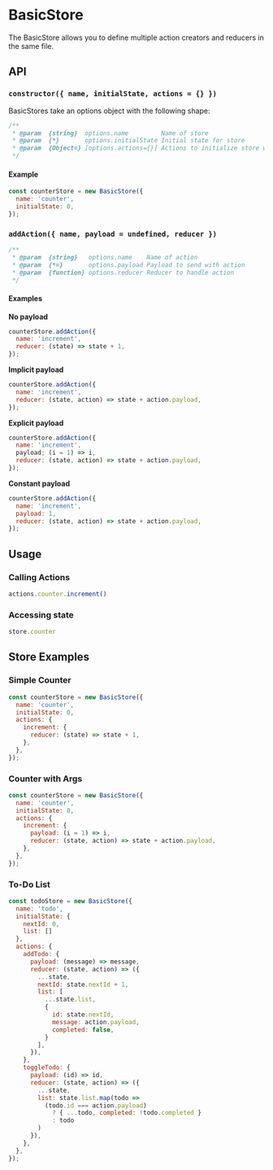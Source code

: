 # BasicStore
The BasicStore allows you to define multiple action creators and reducers in
the same file.

## API
### `constructor({ name, initialState, actions = {} })`
BasicStores take an options object with the following shape:
```javascript
/**
 * @param  {string}  options.name         Name of store
 * @param  {*}       options.initialState Initial state for store
 * @param  {Object=} [options.actions={}] Actions to initialize store with
 */
```

#### Example
```javascript
const counterStore = new BasicStore({
  name: 'counter',
  initialState: 0,
});
```

### `addAction({ name, payload = undefined, reducer })`
```javascript
/**
 * @param  {string}   options.name    Name of action
 * @param  {*=}       options.payload Payload to send with action
 * @param  {function} options.reducer Reducer to handle action
 */
```

#### Examples
**No payload**
```javascript
counterStore.addAction({
  name: 'increment',
  reducer: (state) => state + 1,
});
```
**Implicit payload**
```javascript
counterStore.addAction({
  name: 'increment',
  reducer: (state, action) => state + action.payload,
});
```
**Explicit payload**
```javascript
counterStore.addAction({
  name: 'increment',
  payload; (i = 1) => i,
  reducer: (state, action) => state + action.payload,
});
```

**Constant payload**
```javascript
counterStore.addAction({
  name: 'increment',
  payload: 1,
  reducer: (state, action) => state + action.payload,
});
```

## Usage
### Calling Actions
```javascript
actions.counter.increment()
```

### Accessing state
```javascript
store.counter
```

## Store Examples
### Simple Counter
```javascript
const counterStore = new BasicStore({
  name: 'counter',
  initialState: 0,
  actions: {
    increment: {
      reducer: (state) => state + 1,
    },
  },
});
```

### Counter with Args
```javascript
const counterStore = new BasicStore({
  name: 'counter',
  initialState: 0,
  actions: {
    increment: {
      payload: (i = 1) => i,
      reducer: (state, action) => state + action.payload,
    },
  },
});
```

### To-Do List
```javascript
const todoStore = new BasicStore({
  name: 'todo',
  initialState: {
    nextId: 0,
    list: []
  },
  actions: {
    addTodo: {
      payload: (message) => message,
      reducer: (state, action) => ({
        ...state,
        nextId: state.nextId + 1,
        list: [
          ...state.list,
          {
            id: state.nextId,
            message: action.payload,
            completed: false,
          }
        ],
      }),
    },
    toggleTodo: {
      payload: (id) => id,
      reducer: (state, action) => ({
        ...state,
        list: state.list.map(todo =>
          (todo.id === action.payload)
            ? { ...todo, completed: !todo.completed }
            : todo
        )
      }),
    },
  },
});
```
